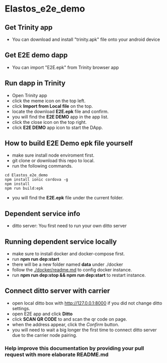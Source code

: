 # Elastos_e2e_demo

## Get Trinity app
* You can download and install "trinity.apk" file onto your android device

## Get E2E demo dapp
* You can import "E2E.epk" from Trinity browser app

## Run dapp in Trinity
* Open Trinity app
* click the meme icon on the top left.
* click **Import from Local file** on the top.
* locate the download **E2E.epk** file and confirm.
* you will find the **E2E DEMO** app in the app list.
* click the close icon on the top right.
* click **E2E DEMO** app icon to start the DApp.

## How to build E2E Demo epk file yourself
* make sure install node enviroment first.
* git clone or download this repo to local.
* run the following commands.
```
cd Elastos_e2e_demo
npm install ionic cordova -g
npm install
npm run build:epk
```
* you will find the **E2E.epk** file under the current folder.

## Dependent service info
* ditto server: You first need to run your own ditto server

## Running dependent service locally
* make sure to install docker and docker-compose first.
* run **npm run dep:start**
* there will be a new folder named **data** under ./docker
* follow the [./docker/readme.md](./docker/readme.md) to config docker instance.
* run **npm run dep:stop && npm run dep:start** to restart instance.

## Connect ditto server with carrier
* open local ditto box with http://127.0.0.1:8000 if you did not change ditto settings.
* open E2E app and click **Ditto**
* click **SCAN QR CODE** to and scan the qr code on page.
* when the address appear, click the *Confirm* button.
* you will need to wait a big longer the first time to connect ditto server due to the carrier node pairing.

### Help improve this documentation by providing your pull request with more elaborate README.md









